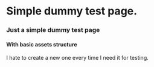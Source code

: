 Simple dummy test page.
=========

### Just a simple dummy test page
#### With basic assets structure

I hate to create a new one every time I need it for testing.
